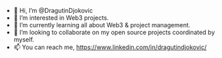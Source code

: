 - 👋 Hi, I’m @DragutinDjokovic
- 👀 I’m interested in Web3 projects.
- 🌱 I’m currently learning all about Web3 & project management.
- 💞️ I’m looking to collaborate on my open source projects coordinated by myself.
- 📫 You can reach me, https://www.linkedin.com/in/dragutindjokovic/

<!---
DragutinDjokovic/DragutinDjokovic is a ✨ special ✨ repository because its `README.md` (this file) appears on your GitHub profile.
You can click the Preview link to take a look at your changes.
--->
